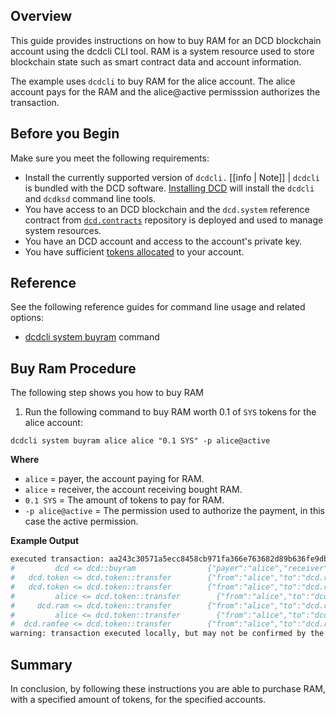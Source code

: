 
## Overview
This guide provides instructions on how to buy RAM for an DCD blockchain account using the dcdcli CLI tool. RAM is a system resource used to store blockchain state such as smart contract data and account information.

The example uses `dcdcli` to buy RAM for the alice account. The alice account pays for the RAM and the alice@active permisssion authorizes the transaction.  

## Before you Begin
Make sure you meet the following requirements: 

* Install the currently supported version of `dcdcli.`
[[info | Note]]
| `dcdcli` is bundled with the DCD software. [Installing DCD](../../00_install/index.md) will install the `dcdcli` and `dcdksd` command line tools. 
* You have access to an DCD blockchain and the `dcd.system` reference contract from [`dcd.contracts`](https://github.com/DCD/dcd.contracts) repository is deployed and used to manage system resources.
* You have an DCD account and access to the account's private key.
* You have sufficient [tokens allocated](how-to-transfer-an-dcd.token-token.md) to your account.

## Reference
See the following reference guides for command line usage and related options:

* [dcdcli system buyram](../03_command-reference/system/system-buyram.md) command

## Buy Ram Procedure

The following step shows you how to buy RAM

1. Run the following command to buy RAM worth 0.1 of `SYS` tokens for the alice account:

```shell
dcdcli system buyram alice alice "0.1 SYS" -p alice@active
```

**Where**
* `alice` = payer, the account paying for RAM.
* `alice` = receiver, the account receiving bought RAM.
* `0.1 SYS` = The amount of tokens to pay for RAM.
* `-p alice@active` = The permission used to authorize the payment, in this case the active permission.  

**Example Output**

```sh
executed transaction: aa243c30571a5ecc8458cb971fa366e763682d89b636fe9dbe7d28327d1cc4e9  128 bytes  283 us
#         dcd <= dcd::buyram                {"payer":"alice","receiver":"alice","quant":"0.1000 SYS"}
#   dcd.token <= dcd.token::transfer        {"from":"alice","to":"dcd.ram","quantity":"0.0995 SYS","memo":"buy ram"}
#   dcd.token <= dcd.token::transfer        {"from":"alice","to":"dcd.ramfee","quantity":"0.0005 SYS","memo":"ram fee"}
#         alice <= dcd.token::transfer        {"from":"alice","to":"dcd.ram","quantity":"0.0995 SYS","memo":"buy ram"}
#     dcd.ram <= dcd.token::transfer        {"from":"alice","to":"dcd.ram","quantity":"0.0995 SYS","memo":"buy ram"}
#         alice <= dcd.token::transfer        {"from":"alice","to":"dcd.ramfee","quantity":"0.0005 SYS","memo":"ram fee"}
#  dcd.ramfee <= dcd.token::transfer        {"from":"alice","to":"dcd.ramfee","quantity":"0.0005 SYS","memo":"ram fee"}
warning: transaction executed locally, but may not be confirmed by the network yet         ]
```
## Summary
In conclusion, by following these instructions you are able to purchase RAM, with a specified amount of tokens, for the specified accounts.